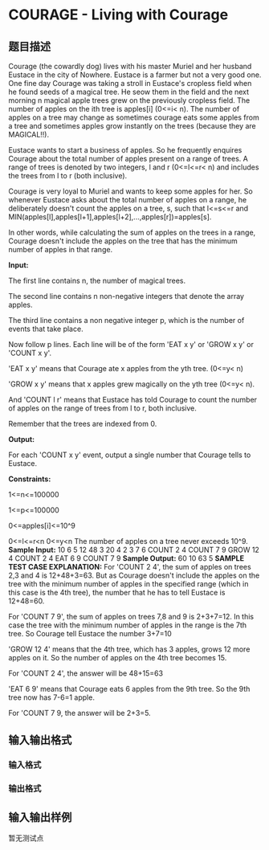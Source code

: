 # COURAGE - Living with Courage

## 题目描述

Courage (the cowardly dog) lives with his master Muriel and her husband Eustace in the city of Nowhere. Eustace is a farmer but not a very good one. One fine day Courage was taking a stroll in Eustace's cropless field when he found seeds of a magical tree. He seow them in the field and the next morning n magical apple trees grew on the previously cropless field. The number of apples on the ith tree is apples\[i\] (0<=i< n). The number of apples on a tree may change as sometimes courage eats some apples from a tree and sometimes apples grow instantly on the trees (because they are MAGICAL!!).

Eustace wants to start a business of apples. So he frequently enquires Courage about the total number of apples present on a range of trees. A range of trees is denoted by two integers, l and r (0<=l<=r< n) and includes the trees from l to r (both inclusive).

Courage is very loyal to Muriel and wants to keep some apples for her. So whenever Eustace asks about the total number of apples on a range, he deliberately doesn't count the apples on a tree, s, such that l<=s<=r and MIN(apples\[l\],apples\[l+1\],apples\[l+2\],...,apples\[r\])=apples\[s\].

In other words, while calculating the sum of apples on the trees in a range, Courage doesn't include the apples on the tree that has the minimum number of apples in that range.

**Input:**

The first line contains n, the number of magical trees.

The second line contains n non-negative integers that denote the array apples.

The third line contains a non negative integer p, which is the number of events that take place.

Now follow p lines. Each line will be of the form 'EAT x y' or 'GROW x y' or 'COUNT x y'.

'EAT x y' means that Courage ate x apples from the yth tree. (0<=y< n)

'GROW x y' means that x apples grew magically on the yth tree (0<=y< n).

And 'COUNT l r' means that Eustace has told Courage to count the number of apples on the range of trees from l to r, both inclusive.

Remember that the trees are indexed from 0.

**Output:**

For each 'COUNT x y' event, output a single number that Courage tells to Eustace.

**Constraints:**

1<=n<=100000

1<=p<=100000

0<=apples\[i\]<=10^9

0<=l<=r<n 0<=y<n The number of apples on a tree never exceeds 10^9. **Sample Input:** 10 6 5 12 48 3 20 4 2 3 7 6 COUNT 2 4 COUNT 7 9 GROW 12 4 COUNT 2 4 EAT 6 9 COUNT 7 9 **Sample Output:** 60 10 63 5 **SAMPLE TEST CASE EXPLANATION:** For 'COUNT 2 4', the sum of apples on trees 2,3 and 4 is 12+48+3=63. But as Courage doesn't include the apples on the tree with the minimum number of apples in the specified range (which in this case is the 4th tree), the number that he has to tell Eustace is 12+48=60.

For 'COUNT 7 9', the sum of apples on trees 7,8 and 9 is 2+3+7=12. In this case the tree with the minimum number of apples in the range is the 7th tree. So Courage tell Eustace the number 3+7=10

'GROW 12 4' means that the 4th tree, which has 3 apples, grows 12 more apples on it. So the number of apples on the 4th tree becomes 15.

For 'COUNT 2 4', the answer will be 48+15=63

'EAT 6 9' means that Courage eats 6 apples from the 9th tree. So the 9th tree now has 7-6=1 apple.

For 'COUNT 7 9, the answer will be 2+3=5.

## 输入输出格式

### 输入格式

### 输出格式

## 输入输出样例

暂无测试点

